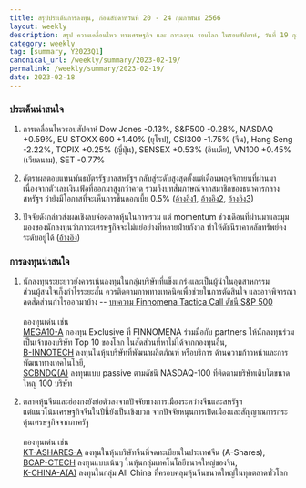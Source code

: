 ```yaml
---
title: สรุปประเด็นการลงทุน, ก่อนสัปดาห์วันที่ 20 - 24 กุมภาพันธ์ 2566
layout: weekly
description: สรุป ความเคลื่อนไหว ทางเศรษฐกิจ และ การลงทุน รอบโลก ในรอบสัปดาห์, วันที่ 19 กุมภาพันธ์ 2566
category: weekly
tag: [summary, Y2023Q1]
canonical_url: /weekly/summary/2023-02-19/
permalink: /weekly/summary/2023-02-19/
date: 2023-02-18
---
```


### ประเด็นน่าสนใจ

1. การเคลื่อนไหวรอบสัปดาห์ Dow Jones -0.13%, S&P500 -0.28%, NASDAQ +0.59%, EU STOXX 600 +1.40% (ยุโรป), CSI300 -1.75% (จีน), Hang Seng -2.22%, TOPIX +0.25% (ญี่ปุ่น), SENSEX +0.53% (อินเดีย), VN100 +0.45% (เวียดนาม), SET -0.77%
   
2. อัตราผลตอบแทนพันธบัตรรัฐบาลสหรัฐฯ กลับสู่ระดับสูงสุดตั้งแต่เดือนพฤศจิกายนที่ผ่านมา เนื่องจากตัวเลขเงินเฟ้อที่ออกมาสูงกว่าคาด รวมถึงบทสัมภาษณ์จากสมาชิกของธนาคารกลางสหรัฐฯ ว่ายังมีโอกาสที่จะเห็นการขึ้นดอกเบี้ย 0.5%
([อ้างอิง1](https://www.cnbc.com/2023/02/14/consumer-price-index-january-2023-.html), 
[อ้างอิง2](https://www.cnbc.com/2023/02/16/producer-price-index-january-2023-.html), 
[อ้างอิง3](https://finance.yahoo.com/news/fed-officials-support-more-rate-184756819.html)) 

3. ปัจจัยดังกล่าวส่งผลเชิงลบจ่อตลาดหุ้นในภาพรวม แต่ momentum ช่วงเดือนที่ผ่านมาและมุมมองของนักลงทุนว่าภาวะเศรษฐกิจจะไม่แย่อย่างที่หลายฝ่ายกังวล ทำให้ดัชนีราคาหลักทรัพย์คงระดับอยู่ได้ 
([อ้างอิง](https://www.cnbc.com/2023/02/16/stock-market-today-live-updates.html)) 



### การลงทุนน่าสนใจ

1. นักลงทุนระยะยาวยังควรเน้นลงทุนในกลุ่มบริษัทที่แข็งแกร่งและเป็นผู้นำในอุตสาหกรรม  
ส่วนผู้สนใจเก็งกำไรระยะสั้น ควรติดตามภาพทางเทคนิคเพื่อช่วยในการตัดสินใจ และอาจพิจารณาลดสัดส่วนกำไรออกมาบ้าง -- [บทความ Finnomena Tactica Call ดัชนี S&P 500](https://www.finnomena.com/finnomena-ic/tactical-call-sp500-jan-2023/)<br><br>
กองทุนเด่น เช่น  
[MEGA10-A](https://www.finnomena.com/mega10/) กองทุน Exclusive ที่ FINNOMENA ร่วมมือกับ partners ให้นักลงทุนร่วมเป็นเจ้าของบริษัท Top 10 ของโลก ในสัดส่วนที่หาไม่ได้จากกองทุนอื่น,  
[B-INNOTECH](https://www.finnomena.com/fund/B-INNOTECH) ลงทุนในหุ้นบริษัทที่พัฒนาผลิตภัณฑ์ หรือบริการ ด้านความก้าวหน้าและการพัฒนาทางเทคโนโลยี,  
[SCBNDQ(A)](https://www.finnomena.com/fund/SCBNDQ(A)) ลงทุนแบบ passive ตามดัชนี NASDAQ-100 ที่ติดตามบริษัทเติบโตขนาดใหญ่ 100 บริษัท

2. ตลาดหุ้นจีนและฮ่องกงยังย่อตัวลงจากปัจจัยทางการเมืองระหว่างจีนและสหรัฐฯ  
แต่แนวโน้มเศรษฐกิจจีนในปีนี้ยังเป็นเชิงบวก จากปัจจัยหนุนการเปิดเมืองและสัญญาณการกระตุ้นเศรษฐกิจจากภาครัฐ<br><br>
กองทุนเด่น เช่น  
[KT-ASHARES-A](https://www.finnomena.com/fund/KT-Ashares-A) ลงทุนในหุ้นบริษัทจีนที่จดทะเบียนในประเทศจีน (A-Shares),  
[BCAP-CTECH](https://www.finnomena.com/fund/BCAP-CTECH) ลงทุนแบบเน้นๆ ในหุ้นกลุ่มเทคโนโลยีขนาดใหญ่ของจีน,  
[K-CHINA-A(A)](https://www.finnomena.com/fund/K-CHINA-A(A)) ลงทุนในกลุ่ม All China ที่ครอบคลุมหุ้นจีนขนาดใหญ่ในทุกตลาดทั่วโลก
